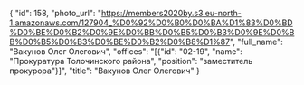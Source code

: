 {
    "id": 158,
    "photo_url": "https://members2020by.s3.eu-north-1.amazonaws.com/127904_%D0%92%D0%B0%D0%BA%D1%83%D0%BD%D0%BE%D0%B2%D0%9E%D0%BB%D0%B5%D0%B3%D0%9E%D0%BB%D0%B5%D0%B3%D0%BE%D0%B2%D0%B8%D1%87",
    "full_name": "Вакунов Олег Олегович",
    "offices": "[{\"id\": \"02-19\", \"name\": \"Прокуратура Толочинского района\", \"position\": \"заместитель прокурора\"}]",
    "title": "Вакунов Олег Олегович"
}